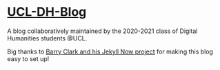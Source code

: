 # [UCL-DH-Blog](https://elchupacambra.github.io/UCL-DH-Blog/)

A blog collaboratively maintained by the 2020-2021 class of Digital Humanities students @UCL.

Big thanks to [Barry Clark and his Jekyll Now project](https://github.com/barryclark/jekyll-now) for making this blog easy to set up!
